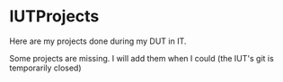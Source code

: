 # IUTProjects

Here are my projects done during my DUT in IT.

Some projects are missing. I will add them when I could (the IUT's git is temporarily closed)
